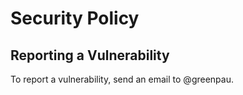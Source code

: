 # Security Policy

## Reporting a Vulnerability

To report a vulnerability, send an email to @greenpau.
